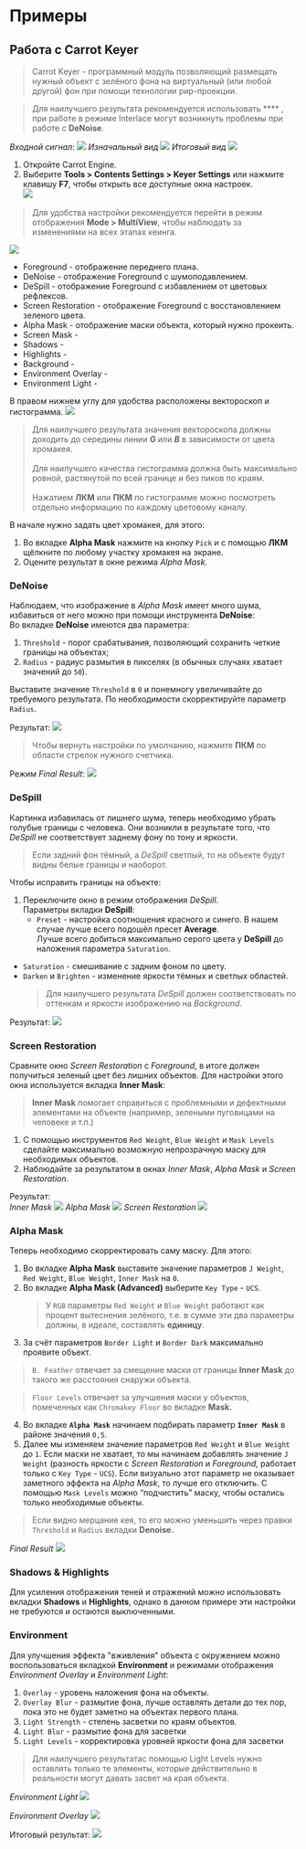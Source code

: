 ﻿# Примеры
## Работа с Carrot Keyer

> Carrot Keyer - программный модуль позволяющий размещать нужный объект с зелёного фона на виртуальный (или любой другой) фон при помощи технологии рир-проекции.

> Для наилучшего результата рекомендуется использовать **** , при работе в режиме Interlace могут возникнуть проблемы при работе с **DeNoise**.

*Входной сигнал*:
![](_images\example_keyer\original.png)
*Изначальный вид*
![](_images\example_keyer\default.png)
*Итоговый вид*
![](_images\example_keyer\stage_11.png)

1. Откройте Carrot Engine.
2. Выберите **Tools > Contents Settings > Keyer Settings** или нажмите клавишу **F7**, чтобы открыть все доступные окна настроек.
<br>![](_images\example_keyer\screen_01.png)

> Для удобства настройки рекомендуется перейти в режим отображения **Mode > MultiView**, чтобы наблюдать за изменениями на всех этапах кеинга.

![](_images\example_keyer\stage_01.png)
- Foreground - отображение переднего плана.
- DeNoise - отображение Foreground с шумоподавлением.
- DeSpill - отображение Foreground с избавлением от цветовых рефлексов.
- Screen Restoration - отображение Foreground с восстановлением зеленого цвета.
- Alpha Mask - отображение маски объекта, который нужно прокеить.
- Screen Mask - 
- Shadows -
- Highlights -
- Background -
- Environment Overlay -
- Environment Light -

В правом нижнем углу для удобства расположены вектороскоп и гистограмма.
![](_images\example_keyer\stage_02.png)
> Для наилучшего результата значения вектороскопа должны доходить до середины линии ***G*** или ***B*** в зависимости от цвета хромакея.<br>
<br>Для наилучшего качества гистограмма должна быть максимально ровной, растянутой по всей границе и без пиков по краям.<br>
<br>Нажатием **ЛКМ** или **ПКМ** по гистограмме можно посмотреть отдельно информацию по каждому цветовому каналу.

В начале нужно задать цвет хромакея, для этого:
1. Во вкладке **Alpha Mask** нажмите на кнопку `Pick` и с помощью **ЛКМ** щёлкните по любому участку хромакея на экране.
2. Оцените результат в окне режима *Alpha Mask.*

### **DeNoise**
Наблюдаем, что изображение в *Alpha Mask* имеет много шума, избавиться от него можно при помощи инструмента **DeNoise**:<br>
Во вкладке **DeNoise** имеются два параметра:
1. `Threshold` - порог срабатывания, позволяющий сохранить четкие границы на объектах;
2. `Radius` - радиус размытия в пикселях (в обычных случаях хватает значений до `50`).

Выставите значение `Threshold` в `0` и понемногу увеличивайте до требуемого результата. По необходимости скорректируйте параметр `Radius`.

Результат:
![](_images\example_keyer\stage_03.png)

> Чтобы вернуть настройки по умолчанию, нажмите **ПКМ** по области стрелок нужного счетчика.

Режим *Final Result*:
![](_images\example_keyer\stage_04.png)

### **DeSpill**
Картинка избавилась от лишнего шума, теперь необходимо убрать голубые границы с человека. Они возникли в результате того, что *DeSpill* не соответствует заднему фону по тону и яркости.

> Если задний фон тёмный, а *DeSpill* светлый, то на объекте будут видны белые границы и наоборот.

Чтобы исправить границы на объекте:

1. Переключите окно в режим отображения *DeSpill*.
    <br>Параметры вкладки **DeSpill**:
    - `Preset` - настройка соотношения красного и синего. В нашем случае лучше всего подошёл пресет **Average**.
    <br>Лучше всего добиться максимально серого цвета у **DeSpill** до наложения параметра `Saturation`.
- `Saturation` - смешивание с задним фоном по цвету.
- `Darken` и `Brighten` - изменение яркости тёмных и светлых областей.
    > Для наилучшего результата *DeSpill* должен соответствовать по оттенкам и яркости изображению на *Background*.

Результат:
![](_images\example_keyer\stage_05.png)

### **Screen Restoration**
Сравните окно *Screen Restoration* с *Foreground*, в итоге должен получиться зеленый цвет без лишних объектов. Для настройки этого окна используется вкладка **Inner Mask**:
> **Inner Mask** помогает справиться с проблемными и дефектными элементами на объекте (например, зелеными пуговицами на человеке и т.п.)

1. С помощью инструментов `Red Weight`, `Blue Weight` и `Mask Levels` сделайте максимально возможную непрозрачную маску для необходимых объектов.
2. Наблюдайте за результатом в окнах *Inner Mask*, *Alpha Mask* и *Screen Restoration*.

Результат:<br>
*Inner Mask*
![](_images\example_keyer\stage_06.png)
*Alpha Mask*
![](_images\example_keyer\stage_07.png)
*Screen Restoration*
![](_images\example_keyer\stage_08.png)

### **Alpha Mask**
Теперь необходимо скорректировать саму маску. Для этого:
1. Во вкладке **Alpha Mask** выставите значение параметров `J Weight`, `Red Weight`, `Blue Weight`, `Inner Mask` на `0`.
2. Во вкладке **Alpha Mask (Advanced)** выберите `Key Type` - `UCS`.
    > У `RGB` параметры `Red Weight` и `Blue Weight` работают как процент вытеснения зелёного, т.е. в сумме эти два параметры должны, в идеале, составлять **единицу**.
3. За счёт параметров `Border Light` и `Border Dark` максимально проявите объект.

> `B. Feather` отвечает за смещение маски от границы **Inner Mask** до такого же расстояния снаружи объекта.

> `Floor Levels` отвечает за улучшения маски у объектов, помеченных как `Chromakey Floor` во вкладке **Mask.**
4. Во вкладке **`Alpha Mask`** начинаем подбирать параметр **`Inner Mask`** в районе значения `0,5`.
5. Далее мы изменяем значение параметров `Red Weight` и `Blue Weight` до `1`. Если маски не хватает, то мы начинаем добавлять значение `J Weight` (разность яркости с *Screen Restoration* и *Foreground,* работает только с `Key Type` *-* `UCS`). Если визуально этот параметр не оказывает заметного эффекта на *Alpha Mask*, то лучше его отключить. С помощью `Mask Levels` можно “подчистить” маску, чтобы остались только необходимые объекты.
    
> Если видно мерцание кея, то его можно уменьшить через правки `Threshold` и `Radius` вкладки **Denoise.**

*Final Result*
![](_images\example_keyer\stage_09.png)

### **Shadows** & **Highlights**
Для усиления отображения теней и отражений можно использовать вкладки **Shadows** и **Highlights**, однако в данном примере эти настройки не требуются и остаются выключенными.

### **Environment**
Для улучшения эффекта "вживления" объекта с окружением можно воспользоваться вкладкой  **Environment** и режимами отображения *Environment Overlay* и *Environment Light*:
1. `Overlay` - уровень наложения фона на объекты.
2. `Overlay Blur` - размытие фона, лучше оставлять детали до тех пор, пока это не будет заметно на объектах первого плана.
3. `Light Strength` - степень засветки по краям объектов.
4. `Light Blur` - размытие фона для засветки
5. `Light Levels` - корректировка уровней яркости фона для засветки

> Для наилучшего результатас помощью Light Levels нужно оставлять только те элементы, которые действительно в реальности могут давать засвет на края объекта.

*Environment Light*
![](_images\example_keyer\stage_10.png)

*Environment Overlay*
![](_images\example_keyer\stage_12.png)

Итоговый результат:
![](_images\example_keyer\stage_11.png)
